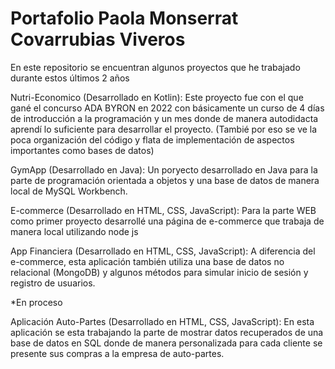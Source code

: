# Portafolio Paola Monserrat Covarrubias Viveros


En este repositorio se encuentran algunos proyectos que he trabajado durante estos últimos 2 años

Nutri-Economico (Desarrollado en Kotlin): Este proyecto fue con el que gané el concurso ADA BYRON en 2022 con básicamente un curso de 4 días de introducción a la programación y un mes donde de manera autodidacta aprendí lo suficiente para desarrollar el proyecto. 
(Tambié por eso se ve la poca organización del código y flata de implementación de aspectos importantes como bases de datos)

GymApp (Desarrollado en Java): Un poryecto desarrollado en Java para la parte de programación orientada a objetos y una base de datos de manera local de MySQL Workbench.

E-commerce (Desarrollado en HTML, CSS, JavaScript): Para la parte WEB como primer proyecto desarrollé una página de e-commerce que trabaja de manera local utilizando node js

App Financiera (Desarrollado en HTML, CSS, JavaScript): A diferencia del e-commerce, esta aplicación también utiliza una base de datos no relacional (MongoDB) y algunos métodos para simular inicio de sesión y registro de usuarios. 

*En proceso

Aplicación Auto-Partes (Desarrollado en HTML, CSS, JavaScript): En esta aplicación se esta trabajando la parte de mostrar datos recuperados de una base de datos en SQL donde de manera personalizada para cada cliente se presente sus compras a la empresa de auto-partes.



